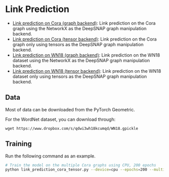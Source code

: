 # Link Prediction

* [Link prediction on Cora (graph backend)](link_prediction_cora.py): Link prediction on the Cora graph using the NetworkX as the DeepSNAP graph manipulation backend.
* [Link prediction on Cora (tensor backend)](link_prediction_cora_tensor.py): Link prediction on the Cora graph only using tensors as the DeepSNAP graph manipulation backend.
* [Link prediction on WN18 (graph backend)](link_prediction_wn.py): Link prediction on the WN18 dataset using the NetworkX as the DeepSNAP graph manipulation backend.
* [Link prediction on WN18 (tensor backend)](link_prediction_wn_tensor.py): Link prediction on the WN18 dataset only using tensors as the DeepSNAP graph manipulation backend.

## Data
Most of data can be downloaded from the PyTorch Geometric.

For the WordNet dataset, you can download through:
```
wget https://www.dropbox.com/s/qdwi3wh18kcumqd/WN18.gpickle
```

## Training

Run the following command as an example.

```sh
# Train the model on the multiple Cora graphs using CPU, 200 epochs
python link_prediction_cora_tensor.py --device=cpu --epochs=200 --multigraph
```